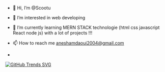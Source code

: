 - 👋 Hi, I’m @Scootu
- 👀 I’m interested in web developing   
- 🌱 I’m currently learning MERN STACK technologie (html css javascript React node js) with a lot of projects !!!
- 📫 How to reach me aneshamdaoui2004@gmail.com

- 
[![GitHub Trends SVG](https://api.githubtrends.io/user/svg/avgupta456/langs)](https://githubtrends.io)
<!---
Scootu/Scootu is a ✨ special ✨ repository because its `README.md` (this file) appears on your GitHub profile.
You can click the Preview link to take a look at your changes.
--->
